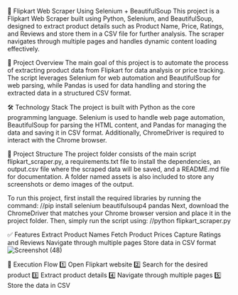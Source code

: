 📌 Flipkart Web Scraper Using Selenium + BeautifulSoup
This project is a Flipkart Web Scraper built using Python, Selenium, and BeautifulSoup, designed to extract product details such as Product Name, Price, Ratings, and Reviews and store them in a CSV file for further analysis. The scraper navigates through multiple pages and handles dynamic content loading effectively.

🚀 Project Overview
The main goal of this project is to automate the process of extracting product data from Flipkart for data analysis or price tracking. The script leverages Selenium for web automation and BeautifulSoup for web parsing, while Pandas is used for data handling and storing the extracted data in a structured CSV format.

🛠️ Technology Stack
The project is built with Python as the core programming language. Selenium is used to handle web page automation, BeautifulSoup for parsing the HTML content, and Pandas for managing the data and saving it in CSV format. Additionally, ChromeDriver is required to interact with the Chrome browser.

📂 Project Structure
The project folder consists of the main script flipkart_scraper.py, a requirements.txt file to install the dependencies, an output.csv file where the scraped data will be saved, and a README.md file for documentation. A folder named assets is also included to store any screenshots or demo images of the output.

To run this project, first install the required libraries by running the command:
//pip install selenium beautifulsoup4 pandas
Next, download the ChromeDriver that matches your Chrome browser version and place it in the project folder. Then, simply run the script using:
//python flipkart_scraper.py

✅ Features
Extract Product Names
Fetch Product Prices
Capture Ratings and Reviews
Navigate through multiple pages
Store data in CSV format
![Screenshot (48)](https://github.com/user-attachments/assets/6ac9245b-2c14-4fcc-bbb0-5bd7f242714e)

🎯 Execution Flow
1️⃣ Open Flipkart website
2️⃣ Search for the desired product
3️⃣ Extract product details
4️⃣ Navigate through multiple pages
5️⃣ Store the data in CSV


